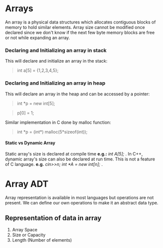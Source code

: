 # Arrays
An array is a physical data structures which allocates contiguous blocks of memory to hold similar elements. Array size cannot be modified once declared since we don't know if the next few byte memory blocks are free or not while expanding an array.

### Declaring and Initializing an array in stack
This will declare and initialize an array in the stack: 
> int a[5] = {1,2,3,4,5};

### Declaring and Initializing an array in heap
This will declare an array in the heap and can be accessed by a pointer:
> int \*p = new int[5];

> p[0] = 1;

Similar implementation in C done by malloc function:
> int \*p = (int\*) malloc(5\*sizeof(int));

#### Static vs Dynamic Array
Static array's size is declared at compile time **e.g.:** *int A[5];* . 
In C++, dynamic array's size can also be declared at run time. This is not a feature of C language. **e.g.** *cin>>n; int \*A = new int[n];* .

# Array ADT
Array representation is available in most languages but operations are not present. We can define our own operations to make it an abstract data type.

## Representation of data in array
1. Array Space
2. Size or Capacity
3. Length (Number of elements)




